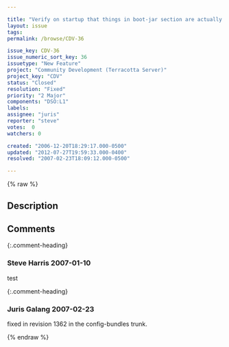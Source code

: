 ```yaml
---

title: "Verify on startup that things in boot-jar section are actually in the boot-jar"
layout: issue
tags: 
permalink: /browse/CDV-36

issue_key: CDV-36
issue_numeric_sort_key: 36
issuetype: "New Feature"
project: "Community Development (Terracotta Server)"
project_key: "CDV"
status: "Closed"
resolution: "Fixed"
priority: "2 Major"
components: "DSO:L1"
labels: 
assignee: "juris"
reporter: "steve"
votes:  0
watchers: 0

created: "2006-12-20T18:29:17.000-0500"
updated: "2012-07-27T19:59:33.000-0400"
resolved: "2007-02-23T18:09:12.000-0500"

---
```




{% raw %}



## Description

<div markdown="1" class="description">



</div>

## Comments


{:.comment-heading}
### **Steve Harris** <span class="date">2007-01-10</span>

<div markdown="1" class="comment">

test

</div>


{:.comment-heading}
### **Juris Galang** <span class="date">2007-02-23</span>

<div markdown="1" class="comment">

fixed in revision 1362 in the config-bundles trunk.

</div>



{% endraw %}
